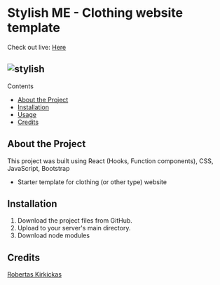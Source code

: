 # Stylish ME - Clothing website template

Check out live: [Here](https://robertas-kirkickas-stylish-me.netlify.app/)

## ![stylish](https://user-images.githubusercontent.com/121698117/212204246-480d8467-7030-4e02-89bb-9ec627751b91.png)

Contents
- [About the Project](#about-the-project)
- [Installation](#installation)
- [Usage](#usage)
- [Credits](#credits)

## About the Project
This project was built using React (Hooks, Function components), CSS, JavaScript, Bootstrap
- Starter template for clothing (or other type) website


## Installation
1. Download the project files from GitHub.
2. Upload to your server's main directory.
3. Download node modules


## Credits
[Robertas Kirkickas](https://github.com/RobertasKirkickas)
